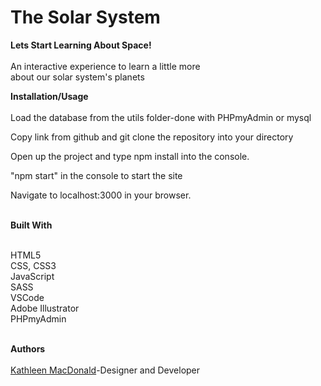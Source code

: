 # The Solar System

**Lets Start Learning About Space!**<br><br>
An interactive experience to learn a little more<br>
about our solar system's planets<br>

**Installation/Usage**<br><br>
Load the database from the utils folder-done with PHPmyAdmin or mysql <br>

Copy link from github and git clone the repository into your directory<br>

Open up the project and type npm install into the console.<br>
 
"npm start" in the console to start the site<br>

Navigate to localhost:3000 in your browser. <br><br>




**Built With**<br><br>

HTML5<br>
CSS, CSS3<br> 
JavaScript<br>
SASS<br>
VSCode<br>
Adobe Illustrator<br>
PHPmyAdmin<br><br>





**Authors**<br><br>
[Kathleen MacDonald](https://github.com/kmacdonald80262)-Designer and Developer